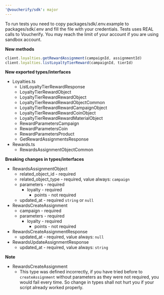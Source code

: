 ```yaml
---
'@voucherify/sdk': major
---
```


To run tests you need to copy packages/sdk/.env.example to packages/sdk/.env and fill the file with your credentials.
Tests uses REAL calls to Voucherify. You may reach the limit of your account if you are using sandbox account.

**New methods**
```js
client.loyalties.getRewardAssignment(campaignId, assignmentId)
client.loyalties.listLoyaltyTierReward(campaignId, tierId)
```

**New exported types/interfaces**
- Loyalties.ts
  - ListLoyaltyTierRewardResponse
  - LoyaltyTierRewardObject
  - LoyaltyTierRewardRewardObject
  - LoyaltyTierRewardRewardObjectCommon
  - LoyaltyTierRewardRewardCampaignObject
  - LoyaltyTierRewardRewardCoinObject
  - LoyaltyTierRewardRewardMaterialObject
  - RewardParametersCampaign
  - RewardParametersCoin
  - RewardParametersProduct
  - GetRewardAssignmentsResponse
- Rewards.ts
  - RewardsAssignmentObjectCommon

**Breaking changes in types/interfaces**
- RewardsAssignmentObject
  - related_object_id - required
  - related_object_type - required, value always: `campaign`
  - parameters - required
    - loyalty - required
      - points - not required
  - updated_at - required `string` or `null`
- RewardsCreateAssignment
  - campaign - required
  - parameters - required
    - loyalty - required
      - points - not required
- RewardsCreateAssignmentResponse
  - updated_at - required, value always: `null`
- RewardsUpdateAssignmentResponse
  - updated_at - required, value always: `string`

**Note**
- RewardsCreateAssignment
  - This type was defined incorrectly, if you have tried before to `createAssignment` without parameters as they were not required, you would fail every time. So change in types shall not hurt you if your script already worked properly.


